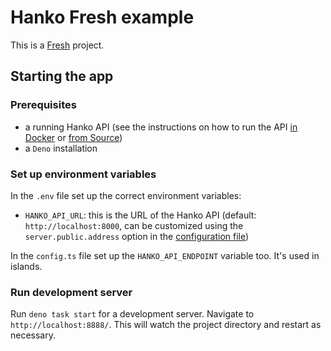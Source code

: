 # Hanko Fresh example

This is a [Fresh](fresh.deno.dev/) project.

## Starting the app

### Prerequisites

- a running Hanko API (see the instructions on how to run the API [in Docker](../../../backend/README.md#Docker) or [from Source](../../../backend/README.md#from-source))
- a `Deno` installation

### Set up environment variables

In the `.env` file set up the correct environment variables:

- `HANKO_API_URL`: this is the URL of the Hanko API (default: `http://localhost:8000`, can be customized using the `server.public.address` option in the [configuration file](../../../backend/docs/Config.md))

In the `config.ts` file set up the `HANKO_API_ENDPOINT` variable too. It's used in islands.

### Run development server

Run `deno task start`  for a development server. Navigate to `http://localhost:8888/`. This will watch the project directory and restart as necessary.
